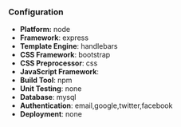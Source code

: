 ### Configuration
- **Platform:** node
- **Framework**: express
- **Template Engine**: handlebars
- **CSS Framework**: bootstrap
- **CSS Preprocessor**: css
- **JavaScript Framework**: 
- **Build Tool**: npm
- **Unit Testing**: none
- **Database**: mysql
- **Authentication**: email,google,twitter,facebook
- **Deployment**: none